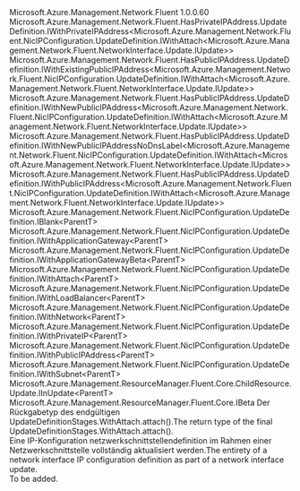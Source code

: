 <Type Name="IUpdateDefinition&lt;ParentT&gt;" FullName="Microsoft.Azure.Management.Network.Fluent.NicIPConfiguration.UpdateDefinition.IUpdateDefinition&lt;ParentT&gt;">
  <TypeSignature Language="C#" Value="public interface IUpdateDefinition&lt;ParentT&gt; : Microsoft.Azure.Management.Network.Fluent.HasPrivateIPAddress.UpdateDefinition.IWithPrivateIPAddress&lt;Microsoft.Azure.Management.Network.Fluent.NicIPConfiguration.UpdateDefinition.IWithAttach&lt;Microsoft.Azure.Management.Network.Fluent.NetworkInterface.Update.IUpdate&gt;&gt;, Microsoft.Azure.Management.Network.Fluent.HasPublicIPAddress.UpdateDefinition.IWithExistingPublicIPAddress&lt;Microsoft.Azure.Management.Network.Fluent.NicIPConfiguration.UpdateDefinition.IWithAttach&lt;Microsoft.Azure.Management.Network.Fluent.NetworkInterface.Update.IUpdate&gt;&gt;, Microsoft.Azure.Management.Network.Fluent.HasPublicIPAddress.UpdateDefinition.IWithNewPublicIPAddress&lt;Microsoft.Azure.Management.Network.Fluent.NicIPConfiguration.UpdateDefinition.IWithAttach&lt;Microsoft.Azure.Management.Network.Fluent.NetworkInterface.Update.IUpdate&gt;&gt;, Microsoft.Azure.Management.Network.Fluent.HasPublicIPAddress.UpdateDefinition.IWithNewPublicIPAddressNoDnsLabel&lt;Microsoft.Azure.Management.Network.Fluent.NicIPConfiguration.UpdateDefinition.IWithAttach&lt;Microsoft.Azure.Management.Network.Fluent.NetworkInterface.Update.IUpdate&gt;&gt;, Microsoft.Azure.Management.Network.Fluent.HasPublicIPAddress.UpdateDefinition.IWithPublicIPAddress&lt;Microsoft.Azure.Management.Network.Fluent.NicIPConfiguration.UpdateDefinition.IWithAttach&lt;Microsoft.Azure.Management.Network.Fluent.NetworkInterface.Update.IUpdate&gt;&gt;, Microsoft.Azure.Management.Network.Fluent.NicIPConfiguration.UpdateDefinition.IBlank&lt;ParentT&gt;, Microsoft.Azure.Management.Network.Fluent.NicIPConfiguration.UpdateDefinition.IWithApplicationGateway&lt;ParentT&gt;, Microsoft.Azure.Management.Network.Fluent.NicIPConfiguration.UpdateDefinition.IWithApplicationGatewayBeta&lt;ParentT&gt;, Microsoft.Azure.Management.Network.Fluent.NicIPConfiguration.UpdateDefinition.IWithAttach&lt;ParentT&gt;, Microsoft.Azure.Management.Network.Fluent.NicIPConfiguration.UpdateDefinition.IWithLoadBalancer&lt;ParentT&gt;, Microsoft.Azure.Management.Network.Fluent.NicIPConfiguration.UpdateDefinition.IWithNetwork&lt;ParentT&gt;, Microsoft.Azure.Management.Network.Fluent.NicIPConfiguration.UpdateDefinition.IWithPrivateIP&lt;ParentT&gt;, Microsoft.Azure.Management.Network.Fluent.NicIPConfiguration.UpdateDefinition.IWithPublicIPAddress&lt;ParentT&gt;, Microsoft.Azure.Management.Network.Fluent.NicIPConfiguration.UpdateDefinition.IWithSubnet&lt;ParentT&gt;, Microsoft.Azure.Management.ResourceManager.Fluent.Core.ChildResource.Update.IInUpdate&lt;ParentT&gt;, Microsoft.Azure.Management.ResourceManager.Fluent.Core.IBeta" />
  <TypeSignature Language="ILAsm" Value=".class public interface auto ansi abstract IUpdateDefinition`1&lt;ParentT&gt; implements class Microsoft.Azure.Management.Network.Fluent.HasPrivateIPAddress.UpdateDefinition.IWithPrivateIPAddress`1&lt;class Microsoft.Azure.Management.Network.Fluent.NicIPConfiguration.UpdateDefinition.IWithAttach`1&lt;class Microsoft.Azure.Management.Network.Fluent.NetworkInterface.Update.IUpdate&gt;&gt;, class Microsoft.Azure.Management.Network.Fluent.HasPublicIPAddress.UpdateDefinition.IWithExistingPublicIPAddress`1&lt;class Microsoft.Azure.Management.Network.Fluent.NicIPConfiguration.UpdateDefinition.IWithAttach`1&lt;class Microsoft.Azure.Management.Network.Fluent.NetworkInterface.Update.IUpdate&gt;&gt;, class Microsoft.Azure.Management.Network.Fluent.HasPublicIPAddress.UpdateDefinition.IWithNewPublicIPAddress`1&lt;class Microsoft.Azure.Management.Network.Fluent.NicIPConfiguration.UpdateDefinition.IWithAttach`1&lt;class Microsoft.Azure.Management.Network.Fluent.NetworkInterface.Update.IUpdate&gt;&gt;, class Microsoft.Azure.Management.Network.Fluent.HasPublicIPAddress.UpdateDefinition.IWithNewPublicIPAddressNoDnsLabel`1&lt;class Microsoft.Azure.Management.Network.Fluent.NicIPConfiguration.UpdateDefinition.IWithAttach`1&lt;class Microsoft.Azure.Management.Network.Fluent.NetworkInterface.Update.IUpdate&gt;&gt;, class Microsoft.Azure.Management.Network.Fluent.HasPublicIPAddress.UpdateDefinition.IWithPublicIPAddress`1&lt;class Microsoft.Azure.Management.Network.Fluent.NicIPConfiguration.UpdateDefinition.IWithAttach`1&lt;class Microsoft.Azure.Management.Network.Fluent.NetworkInterface.Update.IUpdate&gt;&gt;, class Microsoft.Azure.Management.Network.Fluent.NicIPConfiguration.UpdateDefinition.IBlank`1&lt;!ParentT&gt;, class Microsoft.Azure.Management.Network.Fluent.NicIPConfiguration.UpdateDefinition.IWithApplicationGateway`1&lt;!ParentT&gt;, class Microsoft.Azure.Management.Network.Fluent.NicIPConfiguration.UpdateDefinition.IWithApplicationGatewayBeta`1&lt;!ParentT&gt;, class Microsoft.Azure.Management.Network.Fluent.NicIPConfiguration.UpdateDefinition.IWithAttach`1&lt;!ParentT&gt;, class Microsoft.Azure.Management.Network.Fluent.NicIPConfiguration.UpdateDefinition.IWithLoadBalancer`1&lt;!ParentT&gt;, class Microsoft.Azure.Management.Network.Fluent.NicIPConfiguration.UpdateDefinition.IWithNetwork`1&lt;!ParentT&gt;, class Microsoft.Azure.Management.Network.Fluent.NicIPConfiguration.UpdateDefinition.IWithPrivateIP`1&lt;!ParentT&gt;, class Microsoft.Azure.Management.Network.Fluent.NicIPConfiguration.UpdateDefinition.IWithPublicIPAddress`1&lt;!ParentT&gt;, class Microsoft.Azure.Management.Network.Fluent.NicIPConfiguration.UpdateDefinition.IWithSubnet`1&lt;!ParentT&gt;, class Microsoft.Azure.Management.ResourceManager.Fluent.Core.ChildResource.Update.IInUpdate`1&lt;!ParentT&gt;, class Microsoft.Azure.Management.ResourceManager.Fluent.Core.IBeta" />
  <TypeSignature Language="DocId" Value="T:Microsoft.Azure.Management.Network.Fluent.NicIPConfiguration.UpdateDefinition.IUpdateDefinition`1" />
  <TypeSignature Language="VB.NET" Value="Public Interface IUpdateDefinition(Of ParentT)&#xA;Implements IBeta, IBlank(Of ParentT), IInUpdate(Of ParentT), IWithApplicationGateway(Of ParentT), IWithApplicationGatewayBeta(Of ParentT), IWithAttach(Of ParentT), IWithExistingPublicIPAddress(Of IWithAttach(Of IUpdate)), IWithLoadBalancer(Of ParentT), IWithNetwork(Of ParentT), IWithNewPublicIPAddress(Of IWithAttach(Of IUpdate)), IWithNewPublicIPAddressNoDnsLabel(Of IWithAttach(Of IUpdate)), IWithPrivateIP(Of ParentT), IWithPrivateIPAddress(Of IWithAttach(Of IUpdate)), IWithPublicIPAddress(Of IWithAttach(Of IUpdate)), IWithPublicIPAddress(Of ParentT), IWithSubnet(Of ParentT)" />
  <TypeSignature Language="F#" Value="type IUpdateDefinition&lt;'ParentT&gt; = interface&#xA;    interface IBlank&lt;'ParentT&gt;&#xA;    interface IWithNetwork&lt;'ParentT&gt;&#xA;    interface IWithAttach&lt;'ParentT&gt;&#xA;    interface IInUpdate&lt;'ParentT&gt;&#xA;    interface IWithPublicIPAddress&lt;'ParentT&gt;&#xA;    interface IWithPublicIPAddress&lt;IWithAttach&lt;IUpdate&gt;&gt;&#xA;    interface IWithExistingPublicIPAddress&lt;IWithAttach&lt;IUpdate&gt;&gt;&#xA;    interface IWithNewPublicIPAddress&lt;IWithAttach&lt;IUpdate&gt;&gt;&#xA;    interface IWithNewPublicIPAddressNoDnsLabel&lt;IWithAttach&lt;IUpdate&gt;&gt;&#xA;    interface IWithLoadBalancer&lt;'ParentT&gt;&#xA;    interface IWithApplicationGateway&lt;'ParentT&gt;&#xA;    interface IWithApplicationGatewayBeta&lt;'ParentT&gt;&#xA;    interface IBeta&#xA;    interface IWithPrivateIP&lt;'ParentT&gt;&#xA;    interface IWithPrivateIPAddress&lt;IWithAttach&lt;IUpdate&gt;&gt;&#xA;    interface IWithSubnet&lt;'ParentT&gt;" />
  <AssemblyInfo>
    <AssemblyName>Microsoft.Azure.Management.Network.Fluent</AssemblyName>
    <AssemblyVersion>1.0.0.60</AssemblyVersion>
  </AssemblyInfo>
  <TypeParameters>
    <TypeParameter Name="ParentT" />
  </TypeParameters>
  <Interfaces>
    <Interface>
      <InterfaceName>Microsoft.Azure.Management.Network.Fluent.HasPrivateIPAddress.UpdateDefinition.IWithPrivateIPAddress&lt;Microsoft.Azure.Management.Network.Fluent.NicIPConfiguration.UpdateDefinition.IWithAttach&lt;Microsoft.Azure.Management.Network.Fluent.NetworkInterface.Update.IUpdate&gt;&gt;</InterfaceName>
    </Interface>
    <Interface>
      <InterfaceName>Microsoft.Azure.Management.Network.Fluent.HasPublicIPAddress.UpdateDefinition.IWithExistingPublicIPAddress&lt;Microsoft.Azure.Management.Network.Fluent.NicIPConfiguration.UpdateDefinition.IWithAttach&lt;Microsoft.Azure.Management.Network.Fluent.NetworkInterface.Update.IUpdate&gt;&gt;</InterfaceName>
    </Interface>
    <Interface>
      <InterfaceName>Microsoft.Azure.Management.Network.Fluent.HasPublicIPAddress.UpdateDefinition.IWithNewPublicIPAddress&lt;Microsoft.Azure.Management.Network.Fluent.NicIPConfiguration.UpdateDefinition.IWithAttach&lt;Microsoft.Azure.Management.Network.Fluent.NetworkInterface.Update.IUpdate&gt;&gt;</InterfaceName>
    </Interface>
    <Interface>
      <InterfaceName>Microsoft.Azure.Management.Network.Fluent.HasPublicIPAddress.UpdateDefinition.IWithNewPublicIPAddressNoDnsLabel&lt;Microsoft.Azure.Management.Network.Fluent.NicIPConfiguration.UpdateDefinition.IWithAttach&lt;Microsoft.Azure.Management.Network.Fluent.NetworkInterface.Update.IUpdate&gt;&gt;</InterfaceName>
    </Interface>
    <Interface>
      <InterfaceName>Microsoft.Azure.Management.Network.Fluent.HasPublicIPAddress.UpdateDefinition.IWithPublicIPAddress&lt;Microsoft.Azure.Management.Network.Fluent.NicIPConfiguration.UpdateDefinition.IWithAttach&lt;Microsoft.Azure.Management.Network.Fluent.NetworkInterface.Update.IUpdate&gt;&gt;</InterfaceName>
    </Interface>
    <Interface>
      <InterfaceName>Microsoft.Azure.Management.Network.Fluent.NicIPConfiguration.UpdateDefinition.IBlank&lt;ParentT&gt;</InterfaceName>
    </Interface>
    <Interface>
      <InterfaceName>Microsoft.Azure.Management.Network.Fluent.NicIPConfiguration.UpdateDefinition.IWithApplicationGateway&lt;ParentT&gt;</InterfaceName>
    </Interface>
    <Interface>
      <InterfaceName>Microsoft.Azure.Management.Network.Fluent.NicIPConfiguration.UpdateDefinition.IWithApplicationGatewayBeta&lt;ParentT&gt;</InterfaceName>
    </Interface>
    <Interface>
      <InterfaceName>Microsoft.Azure.Management.Network.Fluent.NicIPConfiguration.UpdateDefinition.IWithAttach&lt;ParentT&gt;</InterfaceName>
    </Interface>
    <Interface>
      <InterfaceName>Microsoft.Azure.Management.Network.Fluent.NicIPConfiguration.UpdateDefinition.IWithLoadBalancer&lt;ParentT&gt;</InterfaceName>
    </Interface>
    <Interface>
      <InterfaceName>Microsoft.Azure.Management.Network.Fluent.NicIPConfiguration.UpdateDefinition.IWithNetwork&lt;ParentT&gt;</InterfaceName>
    </Interface>
    <Interface>
      <InterfaceName>Microsoft.Azure.Management.Network.Fluent.NicIPConfiguration.UpdateDefinition.IWithPrivateIP&lt;ParentT&gt;</InterfaceName>
    </Interface>
    <Interface>
      <InterfaceName>Microsoft.Azure.Management.Network.Fluent.NicIPConfiguration.UpdateDefinition.IWithPublicIPAddress&lt;ParentT&gt;</InterfaceName>
    </Interface>
    <Interface>
      <InterfaceName>Microsoft.Azure.Management.Network.Fluent.NicIPConfiguration.UpdateDefinition.IWithSubnet&lt;ParentT&gt;</InterfaceName>
    </Interface>
    <Interface>
      <InterfaceName>Microsoft.Azure.Management.ResourceManager.Fluent.Core.ChildResource.Update.IInUpdate&lt;ParentT&gt;</InterfaceName>
    </Interface>
    <Interface>
      <InterfaceName>Microsoft.Azure.Management.ResourceManager.Fluent.Core.IBeta</InterfaceName>
    </Interface>
  </Interfaces>
  <Docs>
    <typeparam name="ParentT"><span data-ttu-id="a57fa-101">Der Rückgabetyp des endgültigen UpdateDefinitionStages.WithAttach.attach().</span><span class="sxs-lookup"><span data-stu-id="a57fa-101">The return type of the final  UpdateDefinitionStages.WithAttach.attach().</span></span></typeparam>
    <summary>
            <span data-ttu-id="a57fa-102">Eine IP-Konfiguration netzwerkschnittstellendefinition im Rahmen einer Netzwerkschnittstelle vollständig aktualisiert werden.</span><span class="sxs-lookup"><span data-stu-id="a57fa-102">The entirety of a network interface IP configuration definition as part of a network interface update.</span></span>
            </summary>
    <remarks>To be added.</remarks>
  </Docs>
  <Members />
</Type>